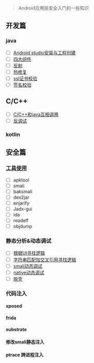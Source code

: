 > Android应用层安全入门的一些知识

## 开发篇

### java

- [ ] [Android studio安装与工程创建](#)
- [ ] [四大组件](#)
- [ ] [反射](#)
- [ ] [热修复](#)
- [ ] [ssl证书校验](#)
- [ ] [签名校验](#)

## C/C++

- [ ] [C/C++和java互相调用](#)
- [ ] [反调试](#)

### kotlin

## 安全篇

### [工具使用](#)

- [ ] apktool
- [ ] smali
- [ ] baksmali
- [ ] dex2jar
- [ ] enjarify
- [ ] Jadx-gui
- [ ] ida
- [ ] readelf
- [ ] objdump

### 静态分析&动态调试

- [ ] [根据UI寻找逻辑](#)
- [ ] [字符串匹配加交叉引用寻找逻辑](#)
- [ ] [smali动态调试](#)
- [ ] [native动态调试](#)
- [ ] [脱壳](#)

### 代码注入

#### xposed

#### frida

#### substrate

#### 修改smali静态注入

#### ptrace 跨进程注入



